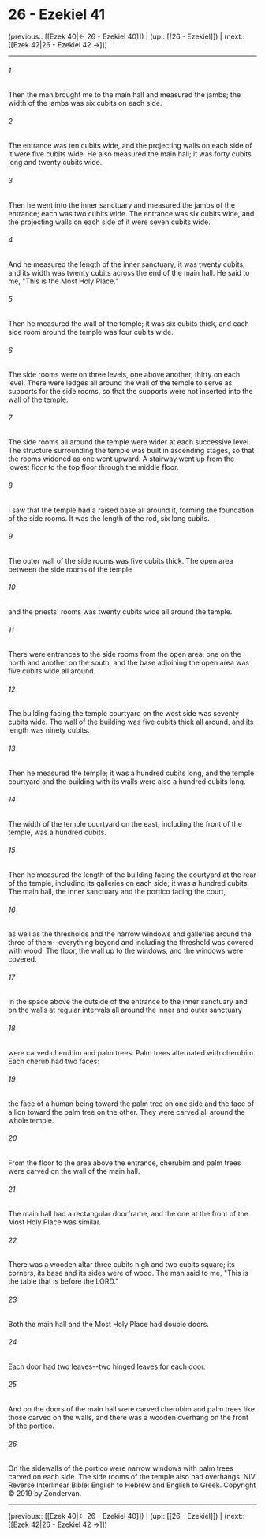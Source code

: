 # 26 - Ezekiel 41

(previous:: [[Ezek 40|← 26 - Ezekiel 40]]) | (up:: [[26 - Ezekiel]]) | (next:: [[Ezek 42|26 - Ezekiel 42 →]])

***


###### 1 
Then the man brought me to the main hall and measured the jambs; the width of the jambs was six cubits on each side. 

###### 2 
The entrance was ten cubits wide, and the projecting walls on each side of it were five cubits wide. He also measured the main hall; it was forty cubits long and twenty cubits wide. 

###### 3 
Then he went into the inner sanctuary and measured the jambs of the entrance; each was two cubits wide. The entrance was six cubits wide, and the projecting walls on each side of it were seven cubits wide. 

###### 4 
And he measured the length of the inner sanctuary; it was twenty cubits, and its width was twenty cubits across the end of the main hall. He said to me, "This is the Most Holy Place." 

###### 5 
Then he measured the wall of the temple; it was six cubits thick, and each side room around the temple was four cubits wide. 

###### 6 
The side rooms were on three levels, one above another, thirty on each level. There were ledges all around the wall of the temple to serve as supports for the side rooms, so that the supports were not inserted into the wall of the temple. 

###### 7 
The side rooms all around the temple were wider at each successive level. The structure surrounding the temple was built in ascending stages, so that the rooms widened as one went upward. A stairway went up from the lowest floor to the top floor through the middle floor. 

###### 8 
I saw that the temple had a raised base all around it, forming the foundation of the side rooms. It was the length of the rod, six long cubits. 

###### 9 
The outer wall of the side rooms was five cubits thick. The open area between the side rooms of the temple 

###### 10 
and the priests' rooms was twenty cubits wide all around the temple. 

###### 11 
There were entrances to the side rooms from the open area, one on the north and another on the south; and the base adjoining the open area was five cubits wide all around. 

###### 12 
The building facing the temple courtyard on the west side was seventy cubits wide. The wall of the building was five cubits thick all around, and its length was ninety cubits. 

###### 13 
Then he measured the temple; it was a hundred cubits long, and the temple courtyard and the building with its walls were also a hundred cubits long. 

###### 14 
The width of the temple courtyard on the east, including the front of the temple, was a hundred cubits. 

###### 15 
Then he measured the length of the building facing the courtyard at the rear of the temple, including its galleries on each side; it was a hundred cubits. The main hall, the inner sanctuary and the portico facing the court, 

###### 16 
as well as the thresholds and the narrow windows and galleries around the three of them--everything beyond and including the threshold was covered with wood. The floor, the wall up to the windows, and the windows were covered. 

###### 17 
In the space above the outside of the entrance to the inner sanctuary and on the walls at regular intervals all around the inner and outer sanctuary 

###### 18 
were carved cherubim and palm trees. Palm trees alternated with cherubim. Each cherub had two faces: 

###### 19 
the face of a human being toward the palm tree on one side and the face of a lion toward the palm tree on the other. They were carved all around the whole temple. 

###### 20 
From the floor to the area above the entrance, cherubim and palm trees were carved on the wall of the main hall. 

###### 21 
The main hall had a rectangular doorframe, and the one at the front of the Most Holy Place was similar. 

###### 22 
There was a wooden altar three cubits high and two cubits square; its corners, its base and its sides were of wood. The man said to me, "This is the table that is before the LORD." 

###### 23 
Both the main hall and the Most Holy Place had double doors. 

###### 24 
Each door had two leaves--two hinged leaves for each door. 

###### 25 
And on the doors of the main hall were carved cherubim and palm trees like those carved on the walls, and there was a wooden overhang on the front of the portico. 

###### 26 
On the sidewalls of the portico were narrow windows with palm trees carved on each side. The side rooms of the temple also had overhangs. NIV Reverse Interlinear Bible: English to Hebrew and English to Greek. Copyright © 2019 by Zondervan.

***

(previous:: [[Ezek 40|← 26 - Ezekiel 40]]) | (up:: [[26 - Ezekiel]]) | (next:: [[Ezek 42|26 - Ezekiel 42 →]])
